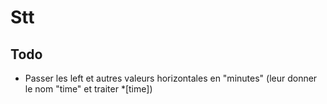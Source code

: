 # Stt

## Todo

* Passer les left et autres valeurs horizontales en "minutes" (leur donner le nom "time" et traiter *[time])